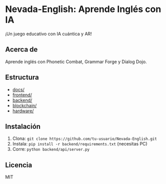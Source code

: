 # Nevada-English: Aprende Inglés con IA

¡Un juego educativo con IA cuántica y AR!

## Acerca de
Aprende inglés con Phonetic Combat, Grammar Forge y Dialog Dojo.

## Estructura
- [docs/](docs/)
- [frontend/](frontend/)
- [backend/](backend/)
- [blockchain/](blockchain/)
- [hardware/](hardware/)

## Instalación
1. Clona: `git clone https://github.com/tu-usuario/Nevada-English.git`
2. Instala: `pip install -r backend/requirements.txt` (necesitas PC)
3. Corre: `python backend/api/server.py`

## Licencia
MIT
